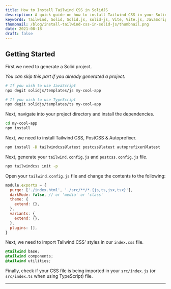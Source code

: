 ```yaml
---
title: How to Install Tailwind CSS in SolidJS
description: A quick guide on how to install Tailwind CSS in your SolidJS project.
keywords: Tailwind, Solid, Solid.js, solid-js, Vite, Vite.js, JavaScript, How To
thumbnail: /blog/install-tailwind-css-in-solid-js/thumbnail.png
date: 2021-08-18
draft: false
---
```


## Getting Started

First we need to generate a Solid project.

*You can skip this part if you already generated a project.*

```bash
# If you wish to use JavaScript
npx degit solidjs/templates/js my-cool-app

# If you wish to use TypeScript
npx degit solidjs/templates/ts my-cool-app
```

Next, navigate into your project directory and install the dependencies.

```bash
cd my-cool-app
npm install
```

Next, we need to install Tailwind CSS, PostCSS & Autoprefixer.

```bash
npm install -D tailwindcss@latest postcss@latest autoprefixer@latest
```

Next, generate your `tailwind.config.js` and `postcss.config.js` file.

```bash
npx tailwindcss init -p
```

Open your `tailwind.config.js` file and change the contents to the following:

```js
module.exports = {
  purge: ['./index.html', './src/**/*.{js,ts,jsx,tsx}'],
  darkMode: false, // or 'media' or 'class'
  theme: {
    extend: {},
  },
  variants: {
    extend: {},
  },
  plugins: [],
}
```

Next, we need to import Tailwind CSS' styles in our `index.css` file.

```css
@tailwind base;
@tailwind components;
@tailwind utilities;
```

Finally, check if your CSS file is being imported in your `src/index.js` (or `src/index.ts` when using TypeScript) file.

---